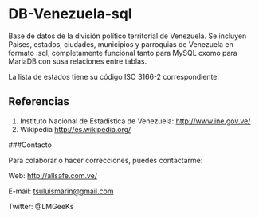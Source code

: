 
DB-Venezuela-sql
=============

Base de datos de la división político territorial de Venezuela. Se incluyen Paises, estados, ciudades, municipios y parroquias de Venezuela en formato .sql, completamente funcional tanto para MySQL cxomo para MariaDB con susa relaciones entre tablas.

La lista de estados tiene su código ISO 3166-2 correspondiente.


Referencias
-----------

1. Instituto Nacional de Estadística de Venezuela: http://www.ine.gov.ve/
2. Wikipedia http://es.wikipedia.org/

###Contacto

Para colaborar o hacer correcciones, puedes contactarme:

Web: http://allsafe.com.ve/

E-mail: tsuluismarin@gmail.com

Twitter: @LMGeeKs
